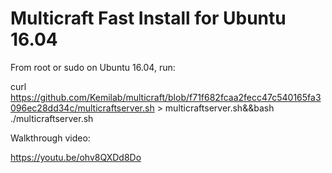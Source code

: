 # Multicraft Fast Install for Ubuntu 16.04

From root or sudo on Ubuntu 16.04, run:

curl https://github.com/Kemilab/multicraft/blob/f71f682fcaa2fecc47c540165fa3096ec28dd34c/multicraftserver.sh > multicraftserver.sh&&bash ./multicraftserver.sh


Walkthrough video:

https://youtu.be/ohv8QXDd8Do

